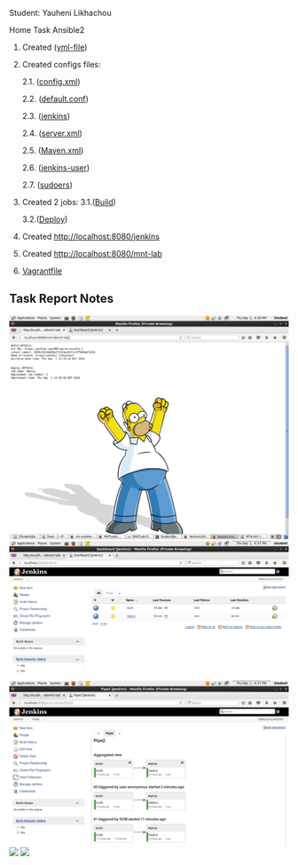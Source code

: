 Student: Yauheni Likhachou

Home Task Ansible2

1. Created ([yml-file](vagrant/ansible/provision.yml))

2. Created configs files:
   
   2.1. ([config.xml](vagrant/ansible/configs/config.xml ))

   2.2. ([default.conf](vagrant/ansible/configs/default.conf))

   2.3. ([jenkins](vagrant/ansible/configs/jenkins))

   2.4. ([server.xml](vagrant/ansible/configs/server.xml))

   2.5. ([Maven.xml](vagrant/ansible/configs/hudson.tasks.Maven.xml))

   2.6. ([jenkins-user](vagrant/ansible/configs/jenkins-user))

   2.7. ([sudoers](vagrant/ansible/configs/sudoers))

3. Created 2 jobs:
   3.1.([Build](vagrant/ansible/configs/jobs/build/config.xml))

   3.2.([Deploy](vagrant/ansible/configs/jobs/deploy/config.xml))

4. Created [http://localhost:8080/jenkins](sources/Screenshot-1.png)

5. Created [http://localhost:8080/mnt-lab](sources/Screenshot.png)

6. [Vagrantfile](vagrant/Vagrantfile)


## Task Report Notes

![](/sources/Screenshot.png)
![](/sources/Screenshot-1.png)
![](/sources/Screenshot-2.png)
![](/sources/Screenshot-3.png)
![](/sources/Screenshot-4.png)


